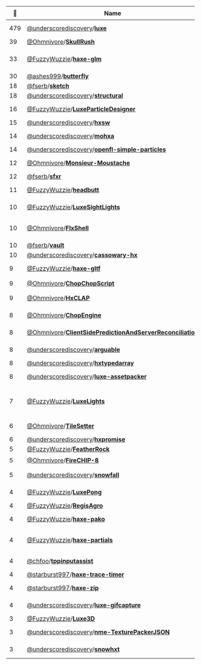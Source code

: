|:star2: | Name | Description | 🌍|
|---|---|---|---|
|479|[@underscorediscovery](https://github.com/underscorediscovery)/[**luxe**](https://github.com/underscorediscovery/luxe)|luxe alpha - this is the luxe alpha code base! see the website for details.|[:arrow_upper_right:](https://luxeengine.com/#alpha)|
|39|[@Ohmnivore](https://github.com/Ohmnivore)/[**SkullRush**](https://github.com/Ohmnivore/SkullRush)|2D online multiplayer shooter written in Haxe|[:arrow_upper_right:](http://ohmnivore.github.io)|
|33|[@FuzzyWuzzie](https://github.com/FuzzyWuzzie)/[**haxe-glm**](https://github.com/FuzzyWuzzie/haxe-glm)|Native Haxe functions for graphical linear algebra (à la GLM: https://github.com/g-truc/glm/tree/master/glm)||
|30|[@ashes999](https://github.com/ashes999)/[**butterfly**](https://github.com/ashes999/butterfly)|Haxe generator for simple, static blogs.||
|18|[@fserb](https://github.com/fserb)/[**sketch**](https://github.com/fserb/sketch)|game sketches|[:arrow_upper_right:](http://fserb.com/vault)|
|18|[@underscorediscovery](https://github.com/underscorediscovery)/[**structural**](https://github.com/underscorediscovery/structural)|An unencumbered haxe data structures library||
|16|[@FuzzyWuzzie](https://github.com/FuzzyWuzzie)/[**LuxeParticleDesigner**](https://github.com/FuzzyWuzzie/LuxeParticleDesigner)|A tool for quickly designing / tweaking particle systems in Luxe.||
|15|[@underscorediscovery](https://github.com/underscorediscovery)/[**hxsw**](https://github.com/underscorediscovery/hxsw)|Haxe Shader Wrangler (hxsw) - a port of glsw||
|14|[@underscorediscovery](https://github.com/underscorediscovery)/[**mohxa**](https://github.com/underscorediscovery/mohxa)|A BDD style test library based closely on http://visionmedia.github.io/mocha/||
|14|[@underscorediscovery](https://github.com/underscorediscovery)/[**openfl-simple-particles**](https://github.com/underscorediscovery/openfl-simple-particles)|A simple particle system for openfl||
|12|[@Ohmnivore](https://github.com/Ohmnivore)/[**Monsieur-Moustache**](https://github.com/Ohmnivore/Monsieur-Moustache)|Open-source cross-platform endless jumper game (HaxeFlixel engine)|[:arrow_upper_right:](http://ohmnivore.itch.io/monsieur-moustache)|
|12|[@fserb](https://github.com/fserb)/[**sfxr**](https://github.com/fserb/sfxr)|sfxr port for Haxe|[:arrow_upper_right:](http://fserb.com/vault)|
|11|[@FuzzyWuzzie](https://github.com/FuzzyWuzzie)/[**headbutt**](https://github.com/FuzzyWuzzie/headbutt)|A GJK and EPA collision engine made with pure Haxe.||
|10|[@FuzzyWuzzie](https://github.com/FuzzyWuzzie)/[**LuxeSightLights**](https://github.com/FuzzyWuzzie/LuxeSightLights)|Luxe implementation of Sight & Light by the wonderfully talented Nicky Case||
|10|[@Ohmnivore](https://github.com/Ohmnivore)/[**FlxShell**](https://github.com/Ohmnivore/FlxShell)|An abstracted Linux environment for HaxeFlixel - a file system in tandem with a shell.||
|10|[@fserb](https://github.com/fserb)/[**vault**](https://github.com/fserb/vault)|Vault game development library|[:arrow_upper_right:](http://fserb.com/vault)|
|10|[@underscorediscovery](https://github.com/underscorediscovery)/[**cassowary-hx**](https://github.com/underscorediscovery/cassowary-hx)|A direct port of cassowary.js to Haxe||
|9|[@FuzzyWuzzie](https://github.com/FuzzyWuzzie)/[**haxe-gltf**](https://github.com/FuzzyWuzzie/haxe-gltf)|A Haxe library for reading (and eventually, writing) GLTF files.||
|9|[@Ohmnivore](https://github.com/Ohmnivore)/[**ChopChopScript**](https://github.com/Ohmnivore/ChopChopScript)|:pencil2: Scripting language for Haxe||
|9|[@Ohmnivore](https://github.com/Ohmnivore)/[**HxCLAP**](https://github.com/Ohmnivore/HxCLAP)|Haxe port of CLAP, a command line argument parser||
|8|[@Ohmnivore](https://github.com/Ohmnivore)/[**ChopEngine**](https://github.com/Ohmnivore/ChopEngine)|A Haxe cross-platform 3D game engine built on top of Snow||
|8|[@Ohmnivore](https://github.com/Ohmnivore)/[**ClientSidePredictionAndServerReconciliation**](https://github.com/Ohmnivore/ClientSidePredictionAndServerReconciliation)|Haxe port of http://www.gabrielgambetta.com/fpm_live.html||
|8|[@underscorediscovery](https://github.com/underscorediscovery)/[**arguable**](https://github.com/underscorediscovery/arguable)|A simple `--argument value` parsing library for Haxe.||
|8|[@underscorediscovery](https://github.com/underscorediscovery)/[**hxtypedarray**](https://github.com/underscorediscovery/hxtypedarray)|TypedArray implementation for haxe ||
|8|[@underscorediscovery](https://github.com/underscorediscovery)/[**luxe-assetpacker**](https://github.com/underscorediscovery/luxe-assetpacker)|An asset packing tool for luxe and haxe projects||
|7|[@FuzzyWuzzie](https://github.com/FuzzyWuzzie)/[**LuxeLights**](https://github.com/FuzzyWuzzie/LuxeLights)|A simple demo showing how to use render textures and shaders to create a _very basic_ 2D lighting effect (no shadows, no light "clipping").||
|6|[@Ohmnivore](https://github.com/Ohmnivore)/[**TileSetter**](https://github.com/Ohmnivore/TileSetter)|UI application for editing tile properties for tilesets||
|6|[@underscorediscovery](https://github.com/underscorediscovery)/[**hxpromise**](https://github.com/underscorediscovery/hxpromise)|hxpromise||
|5|[@FuzzyWuzzie](https://github.com/FuzzyWuzzie)/[**FeatherRock**](https://github.com/FuzzyWuzzie/FeatherRock)|My LD32 entry!||
|5|[@Ohmnivore](https://github.com/Ohmnivore)/[**FireCHIP-8**](https://github.com/Ohmnivore/FireCHIP-8)|:tv: Cross-platform CHIP-8 emulator||
|5|[@underscorediscovery](https://github.com/underscorediscovery)/[**snowfall**](https://github.com/underscorediscovery/snowfall)|A simple script to install and update luxe + snow more conveniently ||
|4|[@FuzzyWuzzie](https://github.com/FuzzyWuzzie)/[**LuxePong**](https://github.com/FuzzyWuzzie/LuxePong)|A single game of pong, written using Luxe as a learning excercise||
|4|[@FuzzyWuzzie](https://github.com/FuzzyWuzzie)/[**RegisAgro**](https://github.com/FuzzyWuzzie/RegisAgro)|A Luxe implementation of hnefatafl||
|4|[@FuzzyWuzzie](https://github.com/FuzzyWuzzie)/[**haxe-pako**](https://github.com/FuzzyWuzzie/haxe-pako)|Haxe externs for the https://github.com/nodeca/pako library.||
|4|[@FuzzyWuzzie](https://github.com/FuzzyWuzzie)/[**haxe-partials**](https://github.com/FuzzyWuzzie/haxe-partials)|A simple macro library for writing classes as partials (splitting a single class into multiple source files).||
|4|[@chfoo](https://github.com/chfoo)/[**tppinputassist**](https://github.com/chfoo/tppinputassist)|Touchscreen coordinate tap overlay for inputting into Twitch chat||
|4|[@starburst997](https://github.com/starburst997)/[**haxe-trace-timer**](https://github.com/starburst997/haxe-trace-timer)|Inject timer information in trace statement||
|4|[@starburst997](https://github.com/starburst997)/[**haxe-zip**](https://github.com/starburst997/haxe-zip)|Library to provide a cross-platform streaming Zip Writer / Reader experience.||
|4|[@underscorediscovery](https://github.com/underscorediscovery)/[**luxe-gifcapture**](https://github.com/underscorediscovery/luxe-gifcapture)|A luxe wrapper over the gifcapture library to simplify capturing realtime gifs from in game||
|3|[@FuzzyWuzzie](https://github.com/FuzzyWuzzie)/[**Luxe3D**](https://github.com/FuzzyWuzzie/Luxe3D)|Experiments in 3D in Luxe||
|3|[@underscorediscovery](https://github.com/underscorediscovery)/[**nme-TexturePackerJSON**](https://github.com/underscorediscovery/nme-TexturePackerJSON)|An implementation of a haxelib/spritesheet Loader for TexturePacker||
|3|[@underscorediscovery](https://github.com/underscorediscovery)/[**snowhxt**](https://github.com/underscorediscovery/snowhxt)|A convenience for using hxtelemetry with flow/snow based apps quickly||

